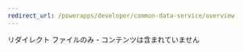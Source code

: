 ```yaml
---
redirect_url: /powerapps/developer/common-data-service/overview
---
```

リダイレクト ファイルのみ - コンテンツは含まれていません